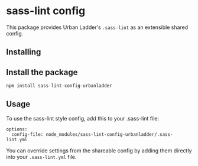 # sass-lint config

This package provides Urban Ladder's `.sass-lint` as an extensible shared config.


## Installing

## Install the package
```bash
npm install sass-lint-config-urbanladder
```

## Usage

To use the sass-lint style config, add this to your .sass-lint file:

```
options:
  config-file: node_modules/sass-lint-config-urbanladder/.sass-lint.yml
```

You can override settings from the shareable config by adding them directly into your
`.sass-lint.yml` file.












